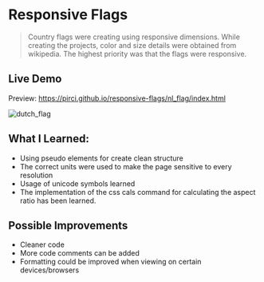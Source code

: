 # Responsive Flags

> Country flags were creating using responsive dimensions. While creating the projects, color and size details were obtained from wikipedia. The highest priority was that the flags were responsive. 


## Live Demo

Preview:  https://pirci.github.io/responsive-flags/nl_flag/index.html

![dutch_flag](https://media.giphy.com/media/wjdAkW6zaHXKrALdgq/giphy.gif)


## What I Learned:

- Using pseudo elements for create clean structure
- The correct units were used to make the page sensitive to every resolution
- Usage of unicode symbols learned
- The implementation of the css cals command for calculating the aspect ratio has been learned.


## Possible Improvements

- Cleaner code
- More code comments can be added
- Formatting could be improved when viewing on certain devices/browsers






